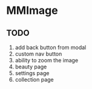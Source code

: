 # MMImage

## TODO

1. add back button from modal
2. custom nav button
3. ability to zoom the image
4. beauty page
5. settings page
6. collection page

